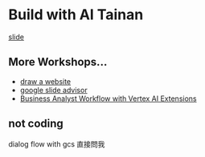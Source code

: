 # Build with AI Tainan

[slide](https://docs.google.com/presentation/d/17qKGXKBOm79EAOI4shyrBeLUUPtyJb2cSmBY1xaYBNo/edit?usp=sharing)

## More Workshops...
- [draw a website](https://codelabs.developers.google.com/draw-a-website-gemini#0)
- [google slide advisor](https://ai.google.dev/gemini-api/tutorials/slides-advisor)
- [Business Analyst Workflow with Vertex AI Extensions](https://colab.research.google.com/github/GoogleCloudPlatform/applied-ai-engineering-samples/blob/main/genai-on-vertex-ai/vertex_ai_extensions/notebooks/business_analyst_workflow_vertexai_extensions.ipynb)

## not coding
dialog flow with gcs 直接問我
